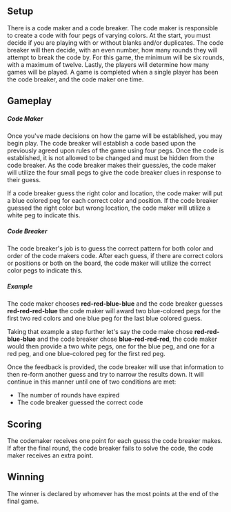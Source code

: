 ## Setup
There is a code maker and a code breaker. The code maker is responsible to create a code with four pegs of varying colors. At the start, you must decide if you are playing with or without blanks and/or duplicates. The code breaker will then decide, with an even number, how many rounds they will attempt to break the code by. For this game, the minimum will be six rounds, with a maximum of twelve. Lastly, the players will determine how many games will be played. A game is completed when a single player has been the code breaker, and the code maker one time. 

## Gameplay 
##### Code Maker

Once you've made decisions on how the game will be established, you may begin play. The code breaker will establish a code based upon the previously agreed upon rules of the game using four pegs. Once the code is established, it is not allowed to be changed and must be hidden from the code breaker. As the code breaker makes their guess/es, the code maker will utilize the four small pegs to give the code breaker clues in response to their guess. 

If a code breaker guess the right color and location, the code maker will put a blue colored peg for each correct color and position. If the code breaker guessed the right color but wrong location, the code maker will utilize a white peg to indicate this. 

##### Code Breaker

The code breaker's job is to guess the correct pattern for both color and order of the code makers code. After each guess, if there are correct colors or positions or both on the board, the code maker will utilize the correct color pegs to indicate this. 

##### Example
The code maker chooses **red-red-blue-blue** and the code breaker guesses **red-red-red-blue** the code maker will award two blue-colored pegs for the first two red colors and one blue peg for the last blue colored guess. 

Taking that example a step further let's say the code make chose **red-red-blue-blue** and the code breaker chose **blue-red-red-red**, the code maker would then provide a two white pegs, one for the blue peg, and one for a red peg, and one blue-colored peg for the first red peg. 

Once the feedback is provided, the code breaker will use that information to then re-form another guess and try to narrow the results down. It will continue in this manner until one of two conditions are met:

- The number of rounds have expired
- The code breaker guessed the correct code

## Scoring

The codemaker receives one point for each guess the code breaker makes. If after the final round, the code breaker fails to solve the code, the code maker receives an extra point. 

## Winning

The winner is declared by whomever has the most points at the end of the final game. 

